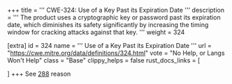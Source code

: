+++
title = '''
CWE-324: Use of a Key Past its Expiration Date
'''
description	= '''
The product uses a cryptographic key or password past its expiration date, which diminishes its safety significantly by increasing the timing window for cracking attacks against that key.
'''
weight = 324

[extra]
id = 324
name = '''
Use of a Key Past its Expiration Date
'''
url = "https://cwe.mitre.org/data/definitions/324.html"
vote = "No Help, or Langs Won't Help"
class = "Base"
clippy_helps = false
rust_docs_links = [

]
+++
See [288](/cwes/cwe-288) reason
